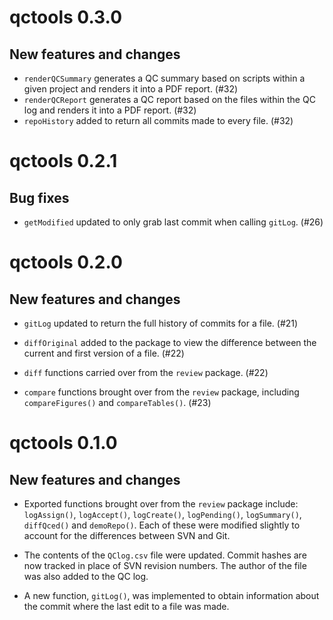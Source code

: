 # qctools 0.3.0

## New features and changes

- `renderQCSummary` generates a QC summary based on scripts within a given project and renders it into a PDF report. (#32)
- `renderQCReport` generates a QC report based on the files within the QC log and renders it into a PDF report. (#32)
- `repoHistory` added to return all commits made to every file. (#32)

# qctools 0.2.1

## Bug fixes

- `getModified` updated to only grab last commit when calling `gitLog`. (#26)

# qctools 0.2.0

## New features and changes

- `gitLog` updated to return the full history of commits for a file. (#21)

- `diffOriginal` added to the package to view the difference between the current 
   and first version of a file. (#22)

- `diff` functions carried over from the `review` package. (#22)

- `compare` functions brought over from the `review` package, including `compareFigures()` 
  and `compareTables()`. (#23)

# qctools 0.1.0

## New features and changes

- Exported functions brought over from the `review` package include: `logAssign()`,
  `logAccept()`, `logCreate()`, `logPending()`, `logSummary()`, `diffQced()` and
  `demoRepo()`. Each of these were modified slightly to account for the differences
  between SVN and Git.

- The contents of the `QClog.csv` file were updated. Commit hashes are now tracked
  in place of SVN revision numbers. The author of the file was also added to the
  QC log.

- A new function, `gitLog()`, was implemented to obtain information about the 
  commit where the last edit to a file was made. 

